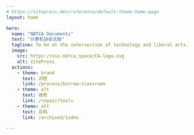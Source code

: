 ```yaml
---
# https://vitepress.dev/reference/default-theme-home-page
layout: home

hero:
  name: "NBTCA Documents"
  text: "计算机协会文档"
  tagline: To be at the intersection of technology and liberal arts.
  image:
    src: https://oss.nbtca.space/CA-logo.svg
    alt: VitePress
  actions:
    - theme: brand
      text: 流程
      link: /process/borrow-classroom
    - theme: alt
      text: 维修
      link: /repair/tools
    - theme: alt
      text: 存档
      link: /archived/index

---
```


<style>
  .VPHero{
    .VPImage{
      padding: 16px;
    }
  }
</style>
